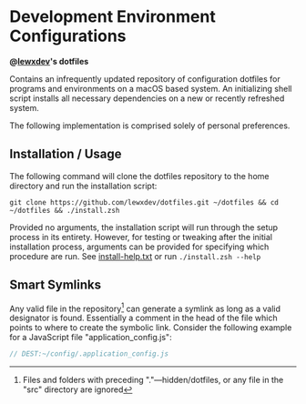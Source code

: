 # Development Environment Configurations

**@[lewxdev](https://github.com/lewxdev)'s dotfiles**

Contains an infrequently updated repository of configuration dotfiles for programs and environments on a macOS based system. An initializing shell script installs all necessary dependencies on a new or recently refreshed system.

The following implementation is comprised solely of personal preferences.

## Installation / Usage

The following command will clone the dotfiles repository to the home directory and run the installation script:

```shell
git clone https://github.com/lewxdev/dotfiles.git ~/dotfiles && cd ~/dotfiles && ./install.zsh
```

Provided no arguments, the installation script will run through the setup process in its entirety. However, for testing or tweaking after the initial installation process, arguments can be provided for specifying which procedure are run. See [install-help.txt](install-help.txt) or run `./install.zsh --help`

## Smart Symlinks

Any valid file in the repository[^1] can generate a symlink as long as a valid designator is found. Essentially a comment in the head of the file which points to where to create the symbolic link. Consider the following example for a JavaScript file "application_config.js":

```js
// DEST:~/config/.application_config.js
```

[^1]: Files and folders with preceding "."—hidden/dotfiles, or any file in the "src" directory are ignored
